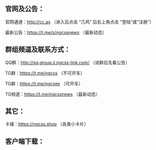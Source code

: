 官网及公告：
------------------------------
官网通道：http://cc.ax （进入后点击 “几鸡“ 后右上角点击 “登陆”或“注册”）

最新公告：https://t.me/s/ngcssnews （最新动态）

群组频道及联系方式：
------------------------------
QQ群：http://qq.group.jj.ngcss-link.com/ （进群后先看公告）

TG群：https://t.me/ngcss （不可开车）

TG群：https://t.me/ngcsex （可开车）

TG频道：https://t.me/ngcssnews （最新动态）

其它：
------------------------------
卡铺：https://ngcss.shop （各类小卡片）

客户端下载：
------------------------------

